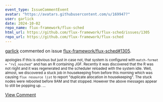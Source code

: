 ```yaml
---
event_type: IssueCommentEvent
avatar: "https://avatars.githubusercontent.com/u/169947?"
user: garlick
date: 2024-10-02
repo_name: flux-framework/flux-sched
html_url: https://github.com/flux-framework/flux-sched/issues/1305
repo_url: https://github.com/flux-framework/flux-sched
---
```


<a href='https://github.com/garlick' target='_blank'>garlick</a> commented on issue <a href='https://github.com/flux-framework/flux-sched/issues/1305' target='_blank'>flux-framework/flux-sched#1305</a>.

<small>apologies if this is obvious but just in case not, that system is configured with  `match-format = "rv1_nosched"` and has an R containing JGF.  Recently it was discovered that the R was not riight and it was regenerated and the scheduler reloaded with the system idle.  Well, almost, we discovered a stuck job in housekeeping from before this morning which was causing `flux resource list` to report "duplicate allocation in housekeeping".   The stuck nodes were rebooted before 9AM and that stopped.  However the above messages appear to still be popping up....</small>

<a href='https://github.com/flux-framework/flux-sched/issues/1305' target='_blank'>View Comment</a>
